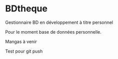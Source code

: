 # BDtheque
Gestionnaire BD en développement à titre personnel  

Pour le moment base de données personnelle.  
  
Mangas à venir

Test pour git push
